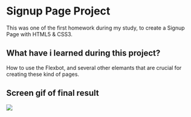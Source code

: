 <h1>Signup Page Project</h1>

This was one of the first homework during my study, to create a Signup Page with HTML5 & CSS3.

<h2>What have i learned during this project?</h2>

How to use the Flexbot, and several other elemants that are crucial for creating these kind of pages.

<h2> Screen gif of final result</h2>

![](project.gif)

